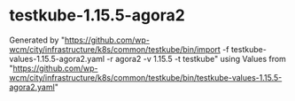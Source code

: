 # testkube-1.15.5-agora2

Generated by "https://github.com/wp-wcm/city/infrastructure/k8s/common/testkube/bin/import -f testkube-values-1.15.5-agora2.yaml -r agora2 -v 1.15.5 -t testkube"
using Values from "https://github.com/wp-wcm/city/infrastructure/k8s/common/testkube/bin/testkube-values-1.15.5-agora2.yaml"
